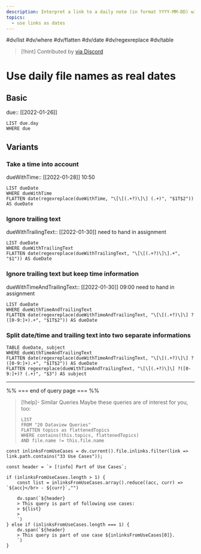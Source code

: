 ```yaml
---
description: Interpret a link to a daily note (in format YYYY-MM-DD) with a given time as a date
topics:
  - use links as dates
---
```

#dv/list #dv/where #dv/flatten #dv/date #dv/regexreplace #dv/table 


> [!hint] Contributed by [via Discord](https://discord.com/channels/686053708261228577/875721010144477204/1012795332985360544)

# Use daily file names as real dates

## Basic 

due:: [[2022-01-26]] 

```dataview
LIST due.day
WHERE due
```

## Variants

### Take a time into account 

dueWithTime:: [[2022-01-28]] 10:50

```dataview
LIST dueDate
WHERE dueWithTime
FLATTEN date(regexreplace(dueWithTime, "\[\[(.+?)\]\] (.+)", "$1T$2")) AS dueDate
```

### Ignore trailing text

dueWithTrailingText:: [[2022-01-30]] need to hand in assignment

```dataview
LIST dueDate
WHERE dueWithTrailingText
FLATTEN date(regexreplace(dueWithTrailingText, "\[\[(.+?)\]\].+", "$1")) AS dueDate
```

### Ignore trailing text but keep time information

dueWithTimeAndTrailingText:: [[2022-01-30]] 09:00 need to hand in assignment

```dataview
LIST dueDate
WHERE dueWithTimeAndTrailingText
FLATTEN date(regexreplace(dueWithTimeAndTrailingText, "\[\[(.+?)\]\] ?([0-9:]+).+", "$1T$2")) AS dueDate
```

### Split date/time and trailing text into two separate informations

```dataview
TABLE dueDate, subject
WHERE dueWithTimeAndTrailingText
FLATTEN date(regexreplace(dueWithTimeAndTrailingText, "\[\[(.+?)\]\] ?([0-9:]+).+", "$1T$2")) AS dueDate
FLATTEN regexreplace(dueWithTimeAndTrailingText, "\[\[(.+?)\]\] ?([0-9:]+)? (.+)", "$3") AS subject
```

---
%% === end of query page === %%
> [!help]- Similar Queries
> Maybe these queries are of interest for you, too:
> ```dataview
> LIST
> FROM "20 Dataview Queries"
> FLATTEN topics as flattenedTopics
> WHERE contains(this.topics, flattenedTopics)
> AND file.name != this.file.name
> ```

```dataviewjs
const inlinksFromUseCases = dv.current().file.inlinks.filter(link => link.path.contains("33 Use Cases"));

const header = `> [!info] Part of Use Cases`;

if (inlinksFromUseCases.length > 1) {
	const list = inlinksFromUseCases.array().reduce((acc, curr) => `${acc}</br> - ${curr}`,"")

	dv.span(`${header}
    > This query is part of following use cases:
    > ${list}
    > 
	`)
} else if (inlinksFromUseCases.length === 1) {
	dv.span(`${header}
    > This query is part of use case ${inlinksFromUseCases[0]}.
	`)
}
```